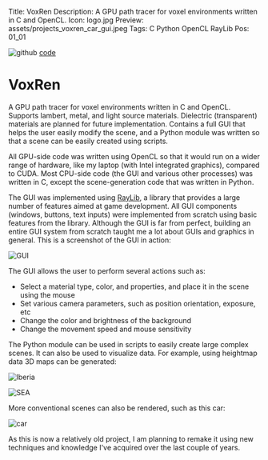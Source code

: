 Title: VoxRen
Description: A GPU path tracer for voxel environments written in C and OpenCL.
Icon: logo.jpg
Preview: assets/projects_voxren_car_gui.jpeg
Tags: C Python OpenCL RayLib
Pos: 01_01

<div class="right_align">
    <img class="icon" src="assets/icon_github.svg" alt="github"/>
    <a href="https://github.com/kai-kj/VoxRen">code</a>
</div>

# VoxRen

A GPU path tracer for voxel environments written in C and OpenCL. Supports lambert, metal, and light source materials. Dielectric (transparent) materials are planned for future implementation. Contains a full GUI that helps the user easily modify the scene, and a Python module was written so that a scene can be easily created using scripts.

All GPU-side code was written using OpenCL so that it would run on a wider range of hardware, like my laptop (with Intel integrated graphics), compared to CUDA. Most CPU-side code (the GUI and various other processes) was written in C, except the scene-generation code that was written in Python.

The GUI was implemented using [RayLib](https://www.raylib.com/), a library that provides a large number of features aimed at game development. All GUI components (windows, buttons, text inputs) were implemented from scratch using basic features from the library. Although the GUI is far from perfect, building an entire GUI system from scratch taught me a lot about GUIs and graphics in general. This is a screenshot of the GUI in action: 

![GUI](assets/projects_voxren_iberia_gui.jpeg)

The GUI allows the user to perform several actions such as:

- Select a material type, color, and properties, and place it in the scene using the mouse
- Set various camera parameters, such as position orientation, exposure, etc
- Change the color and brightness of the background
- Change the movement speed and mouse sensitivity

The Python module can be used in scripts to easily create large complex scenes. It can also be used to visualize data. For example, using heightmap data 3D maps can be generated:

![Iberia](assets/projects_voxren_iberia.jpeg)

![SEA](assets/projects_voxren_sea.jpeg)

More conventional scenes can also be rendered, such as this car:

![car](assets/projects_voxren_car.jpeg)

As this is now a relatively old project, I am planning to remake it using new techniques and knowledge I've acquired over the last couple of years.